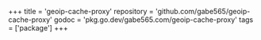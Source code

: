 +++
title = 'geoip-cache-proxy'
repository = 'github.com/gabe565/geoip-cache-proxy'
godoc = 'pkg.go.dev/gabe565.com/geoip-cache-proxy'
tags = ['package']
+++
